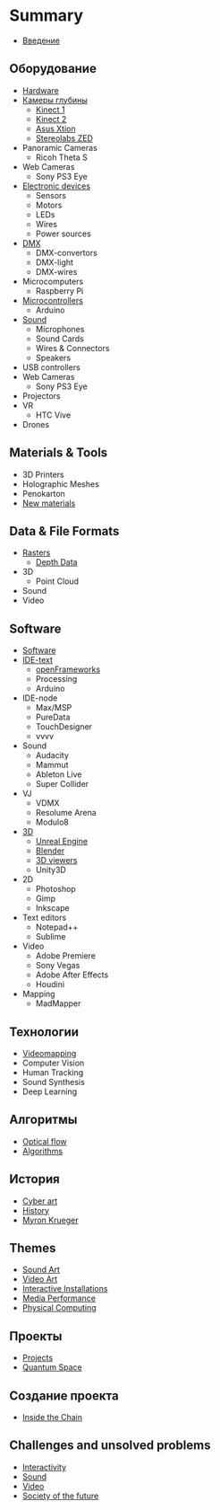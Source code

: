 # Summary

* [Введение](README.md)

## Оборудование

* [Hardware](hardware/hardware.md)
* [Камеры глубины](hardware/depth-cameras.md)
  * [Kinect 1](hardware/depth-cameras/kinect-1.md)
  * [Kinect 2](hardware/depth-cameras/kinect-ii.md)
  * [Asus Xtion](hardware/depth-cameras/asus-xtion.md)
  * [Stereolabs ZED](hardware/depth-cameras/stereolabs-zed.md)
* Panoramic Cameras
  * Ricoh Theta S
* Web Cameras
  * Sony PS3 Eye
* [Electronic devices](hardware/electronicdevices.md)
  * Sensors
  * Motors
  * LEDs
  * Wires
  * Power sources
* [DMX](hardware/hardware/dmx.md)
  * DMX-convertors
  * DMX-light
  * DMX-wires
* Microcomputers
  * Raspberry Pi
* [Microcontrollers](hardware/arduino.md)
  * Arduino
* [Sound](hardware/sound.md)
  * Microphones
  * Sound Cards
  * Wires & Connectors
  * Speakers
* USB controllers
* Web Cameras
  * Sony PS3 Eye
* Projectors
* VR
  * HTC Vive
* Drones

## Materials & Tools

* 3D Printers
* Holographic Meshes
* Penokarton
* [New materials](materials-and-tools/new-materials.md)

## Data & File Formats

* [Rasters](data-and-file-formats/raster.md)
  * [Depth Data](data-and-file-formats/raster/depth-data.md)
* 3D
  * Point Cloud
* Sound
* Video

## Software

* [Software](software/software.md)
* [IDE-text](software/ide.md)
  * [openFrameworks](software/ide/openframeworks.md)
  * Processing
  * Arduino
* IDE-node
  * Max/MSP
  * PureData
  * TouchDesigner
  * vvvv
* Sound
  * Audacity
  * Mammut
  * Ableton Live
  * Super Collider
* VJ
  * VDMX
  * Resolume Arena
  * Modulo8
* [3D](software/3d.md)
  * [Unreal Engine](software/3d/unreal-engine.md)
  * [Blender](software/3d/blender.md)
  * [3D viewers](software/3d/3d-viewers.md)
  * Unity3D
* 2D
  * Photoshop
  * Gimp
  * Inkscape
* Text editors
  * Notepad++
  * Sublime
* Video
  * Adobe Premiere
  * Sony Vegas
  * Adobe After Effects
  * Houdini
* Mapping
  * MadMapper

## Технологии

* [Videomapping](technologies/videomapping.md)
* Computer Vision
* Human Tracking
* Sound Synthesis
* Deep Learning

## Алгоритмы

* [Optical flow](algorithms/optical-flow.md)
* [Algorithms](algorithms/algorithms.md)

## История

* [Cyber art](history/cyber-art.md)
* [History](history/history.md)
* [Myron Krueger](history/myron-krueger.md)

## Themes

* [Sound Art](themes/sound-art.md)
* [Video Art](themes/video-art.md)
* [Interactive Installations](themes/interactive-installation.md)
* [Media Performance](themes/media-performance.md)
* [Physical Computing](themes/physical-computing.md)

## Проекты

* [Projects](projects/projects.md)
* [Quantum Space](projects/quantum-space.md)

## Создание проекта

* [Inside the Chain](creating-project/inside-the-chain.md)

## Challenges and unsolved problems

* [Interactivity](themes/physical-computing/inter.md)
* [Sound](themes/physical-computing/sound.md)
* [Video](themes/physical-computing/video.md)
* [Society of the future](themes/physical-computing/society-of-the-future.md)

